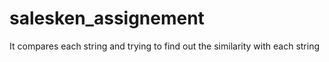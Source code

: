 # salesken_assignement
It compares each string and trying to find out the similarity with each string
